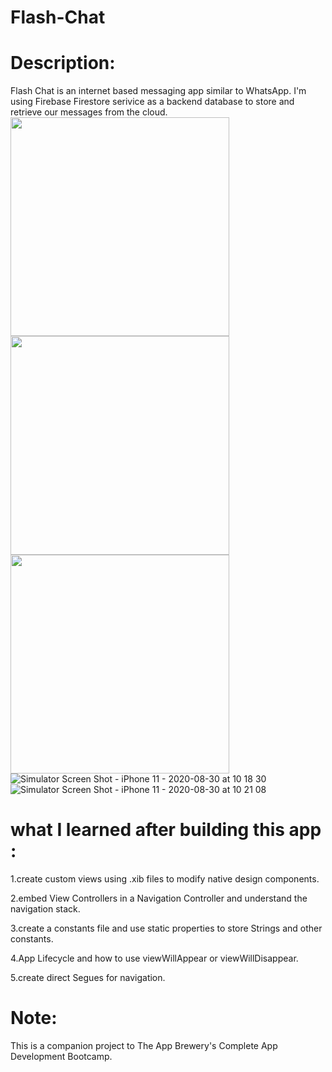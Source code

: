 # Flash-Chat
# Description:
Flash Chat is an internet based messaging app similar to WhatsApp. I'm using Firebase Firestore serivice as a backend database to store and retrieve our messages from the cloud. 
<img src="https://user-images.githubusercontent.com/51194818/91654622-a44bea80-eaaa-11ea-8093-81909140360a.png" width="350">
<img src="https://user-images.githubusercontent.com/51194818/91654627-af067f80-eaaa-11ea-83ab-cd8e0087129c.png" width="350">
<img src="https://user-images.githubusercontent.com/51194818/91654630-b2017000-eaaa-11ea-8ed2-5c7df0d2e2db.png" width="350">
![Simulator Screen Shot - iPhone 11 - 2020-08-30 at 10 18 30](https://user-images.githubusercontent.com/51194818/91654627-af067f80-eaaa-11ea-83ab-cd8e0087129c.png)
![Simulator Screen Shot - iPhone 11 - 2020-08-30 at 10 21 08](https://user-images.githubusercontent.com/51194818/91654630-b2017000-eaaa-11ea-8ed2-5c7df0d2e2db.png)
# what I learned after building this app :
1.create custom views using .xib files to modify native design components.

2.embed View Controllers in a Navigation Controller and understand the navigation stack.

3.create a constants file and use static properties to store Strings and other constants.

4.App Lifecycle and how to use viewWillAppear or viewWillDisappear.

5.create direct Segues for navigation.
# Note:
This is a companion project to The App Brewery's Complete App Development Bootcamp.
